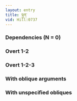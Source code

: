 ```yaml
---
layout: entry
title: སྟུན་
vid: Hill:0737
---
```

### Dependencies (N = 0)


### Overt 1-2


### Overt 1-2-3


### With oblique arguments


### With unspecified obliques
